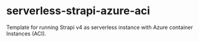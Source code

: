 # serverless-strapi-azure-aci
Template for running Strapi v4 as serverless instance with Azure container Instances (ACI).
